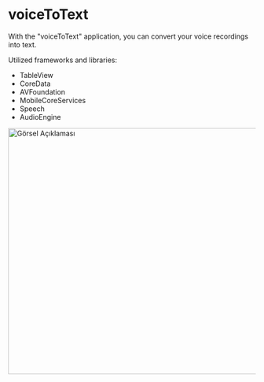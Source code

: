 # voiceToText
With the "voiceToText" application, you can convert your voice recordings into text.

Utilized frameworks and libraries:
- TableView
- CoreData
- AVFoundation
- MobileCoreServices
- Speech
- AudioEngine

<img src="![Simulator Screen Shot - iPhone 14 Pro - 2023-07-02 at 14 50 17](https://github.com/eminemrak/voiceToText/assets/65747238/44617f71-e60b-471b-bcbb-fa4557972d0d)" alt="Görsel Açıklaması" width="1000" height="500">

